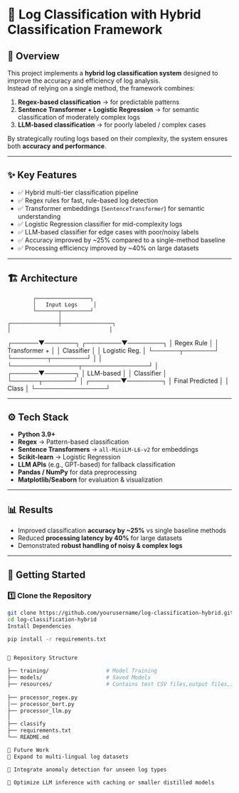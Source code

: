 # 🔎 Log Classification with Hybrid Classification Framework

## 📌 Overview
This project implements a **hybrid log classification system** designed to improve the accuracy and efficiency of log analysis.  
Instead of relying on a single method, the framework combines:

1. **Regex-based classification** → for predictable patterns  
2. **Sentence Transformer + Logistic Regression** → for semantic classification of moderately complex logs  
3. **LLM-based classification** → for poorly labeled / complex cases  

By strategically routing logs based on their complexity, the system ensures both **accuracy and performance**.

---

## ✨ Key Features
- ✅ Hybrid multi-tier classification pipeline  
- ✅ Regex rules for fast, rule-based log detection  
- ✅ Transformer embeddings (`SentenceTransformer`) for semantic understanding  
- ✅ Logistic Regression classifier for mid-complexity logs  
- ✅ LLM-based classifier for edge cases with poor/noisy labels  
- ✅ Accuracy improved by ~25% compared to a single-method baseline  
- ✅ Processing efficiency improved by ~40% on large datasets  

---

## 🏗️ Architecture

            ┌─────────────────┐
            │   Input Logs     │
            └───────┬─────────┘
                    │
    ┌───────────────┼────────────────┐
    │                               │
┌──────▼───────┐ ┌────────▼────────┐
│ Regex Rule │ │ Transformer + │
│ Classifier │ │ Logistic Reg. │
└──────┬───────┘ └────────┬────────┘
│ │
└───────────────┬───────────────┘
│
┌──────▼───────┐
│ LLM-based │
│ Classifier │
└──────┬───────┘
│
┌───────▼────────┐
│ Final Predicted │
│ Class │
└────────────────┘

---

## ⚙️ Tech Stack
- **Python 3.9+**
- **Regex** → Pattern-based classification  
- **Sentence Transformers** → `all-MiniLM-L6-v2` for embeddings  
- **Scikit-learn** → Logistic Regression  
- **LLM APIs** (e.g., GPT-based) for fallback classification  
- **Pandas / NumPy** for data preprocessing  
- **Matplotlib/Seaborn** for evaluation & visualization  

---

## 📊 Results
- Improved classification **accuracy by ~25%** vs single baseline methods  
- Reduced **processing latency by 40%** for large datasets  
- Demonstrated **robust handling of noisy & complex logs**  

---

## 🚀 Getting Started

### 1️⃣ Clone the Repository
```bash
git clone https://github.com/yourusername/log-classification-hybrid.git
cd log-classification-hybrid
Install Dependencies

pip install -r requirements.txt


📂 Repository Structure

├── training/                  # Model Training
├── models/                    # Saved Models
├── resources/                 # Contains test CSV files,output files,images
              
├── processor_regex.py
│── processor_bert.py
├── processor_llm.py
│   
├── classify             
├── requirements.txt
└── README.md

📖 Future Work
🔹 Expand to multi-lingual log datasets

🔹 Integrate anomaly detection for unseen log types

🔹 Optimize LLM inference with caching or smaller distilled models


